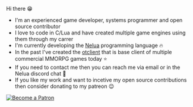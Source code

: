 Hi there :grin:
* I'm an experienced game developer, systems programmer and open source contributor
* I love to code in C/Lua and have created multiple game engines using them through my carrer
* I'm currently developing the [Nelua](https://nelua.io/) programming language :fire:
* In the past I've created the [otclient](https://github.com/edubart/otclient) that is base client of multiple commercial MMORPG games today :star:
* If you need to contact me then you can reach me via email or in the Nelua discord chat :speech_balloon:
* If you like my work and want to incetive my open source contributions then consider donating to my patreon :wink:

[![Become a Patron](https://c5.patreon.com/external/logo/become_a_patron_button.png)](https://www.patreon.com/edubart)

